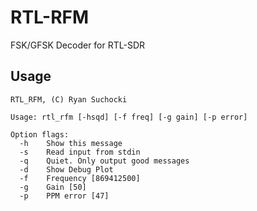 RTL-RFM
=======
FSK/GFSK Decoder for RTL-SDR

Usage
-----

```
RTL_RFM, (C) Ryan Suchocki

Usage: rtl_rfm [-hsqd] [-f freq] [-g gain] [-p error] 

Option flags:
  -h    Show this message
  -s    Read input from stdin
  -q    Quiet. Only output good messages
  -d    Show Debug Plot
  -f    Frequency [869412500]
  -g    Gain [50]
  -p    PPM error [47]
```